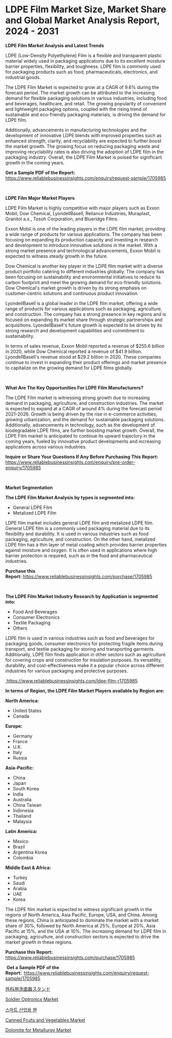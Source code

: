 <p><h1>LDPE Film Market Size, Market Share and Global Market Analysis Report, 2024 - 2031</h1></p><p><strong>LDPE Film Market Analysis and Latest Trends</strong></p>
<p><p>LDPE (Low-Density Polyethylene) Film is a flexible and transparent plastic material widely used in packaging applications due to its excellent moisture barrier properties, flexibility, and toughness. LDPE film is commonly used for packaging products such as food, pharmaceuticals, electronics, and industrial goods.</p><p>The LDPE Film Market is expected to grow at a CAGR of 9.6% during the forecast period. The market growth can be attributed to the increasing demand for flexible packaging solutions in various industries, including food and beverages, healthcare, and retail. The growing popularity of convenient and lightweight packaging options, coupled with the rising trend of sustainable and eco-friendly packaging materials, is driving the demand for LDPE film.</p><p>Additionally, advancements in manufacturing technologies and the development of innovative LDPE blends with improved properties such as enhanced strength, clarity, and recyclability are expected to further boost the market growth. The growing focus on reducing packaging waste and improving recyclability rates is also driving the adoption of LDPE film in the packaging industry. Overall, the LDPE Film Market is poised for significant growth in the coming years.</p></p>
<p><strong>Get a Sample PDF of the Report:&nbsp;</strong> <a href="https://www.reliablebusinessinsights.com/enquiry/request-sample/1705985">https://www.reliablebusinessinsights.com/enquiry/request-sample/1705985</a></p>
<p>&nbsp;</p>
<p><strong>LDPE Film Major Market Players</strong></p>
<p><p>LDPE Film Market is highly competitive with major players such as Exxon Mobil, Dow Chemical, LyondellBasell, Reliance Industries, Muraplast, Granitol a.s., Tosoh Corporation, and Blueridge Films. </p><p>Exxon Mobil is one of the leading players in the LDPE film market, providing a wide range of products for various applications. The company has been focusing on expanding its production capacity and investing in research and development to introduce innovative solutions in the market. With a strong market presence and technological advancements, Exxon Mobil is expected to witness steady growth in the future.</p><p>Dow Chemical is another key player in the LDPE film market with a diverse product portfolio catering to different industries globally. The company has been focusing on sustainability and environmental initiatives to reduce its carbon footprint and meet the growing demand for eco-friendly solutions. Dow Chemical's market growth is driven by its strong emphasis on customer-centric solutions and continuous product innovation.</p><p>LyondellBasell is a global leader in the LDPE film market, offering a wide range of products for various applications such as packaging, agriculture, and construction. The company has a strong presence in key regions and is focused on expanding its market share through strategic partnerships and acquisitions. LyondellBasell's future growth is expected to be driven by its strong research and development capabilities and commitment to sustainability.</p><p>In terms of sales revenue, Exxon Mobil reported a revenue of $255.6 billion in 2020, while Dow Chemical reported a revenue of $41.9 billion. LyondellBasell's revenue stood at $29.2 billion in 2020. These companies continue to invest in expanding their product offerings and market presence to capitalize on the growing demand for LDPE films globally.</p></p>
<p>&nbsp;</p>
<p><strong>What Are The Key Opportunities For LDPE Film Manufacturers?</strong></p>
<p><p>The LDPE Film market is witnessing strong growth due to increasing demand in packaging, agriculture, and construction industries. The market is expected to expand at a CAGR of around 4% during the forecast period 2021-2026. Growth is being driven by the rise in e-commerce activities, growing urbanization, and the demand for sustainable packaging solutions. Additionally, advancements in technology, such as the development of biodegradable LDPE films, are further boosting market growth. Overall, the LDPE Film market is anticipated to continue its upward trajectory in the coming years, fueled by innovative product developments and increasing applications across various industries.</p></p>
<p><strong>Inquire or Share Your Questions If Any Before Purchasing This Report:</strong> <a href="https://www.reliablebusinessinsights.com/enquiry/pre-order-enquiry/1705985">https://www.reliablebusinessinsights.com/enquiry/pre-order-enquiry/1705985</a></p>
<p>&nbsp;</p>
<p><strong>Market Segmentation</strong></p>
<p><strong>The LDPE Film Market Analysis by types is segmented into:</strong></p>
<p><ul><li>General LDPE Film</li><li>Metalized LDPE Film</li></ul></p>
<p><p>LDPE film market includes general LDPE film and metalized LDPE film. General LDPE film is a commonly used packaging material due to its flexibility and durability. It is used in various industries such as food packaging, agriculture, and construction. On the other hand, metalized LDPE film has a thin layer of metal coating which provides barrier properties against moisture and oxygen. It is often used in applications where high barrier protection is required, such as in the food and pharmaceutical industries.</p></p>
<p><strong>Purchase this Report:&nbsp;</strong><a href="https://www.reliablebusinessinsights.com/purchase/1705985">https://www.reliablebusinessinsights.com/purchase/1705985</a></p>
<p>&nbsp;</p>
<p><strong>The LDPE Film Market Industry Research by Application is segmented into:</strong></p>
<p><ul><li>Food And Beverages</li><li>Consumer Electronics</li><li>Textile Packaging</li><li>Others</li></ul></p>
<p><p>LDPE film is used in various industries such as food and beverages for packaging goods, consumer electronics for protecting fragile items during transport, and textile packaging for storing and transporting garments. Additionally, LDPE film finds application in other sectors such as agriculture for covering crops and construction for insulation purposes. Its versatility, durability, and cost-effectiveness make it a popular choice across different industries for various packaging and protective purposes.</p></p>
<p><a href="https://www.reliablebusinessinsights.com/ldpe-film-r1705985">&nbsp;https://www.reliablebusinessinsights.com/ldpe-film-r1705985</a></p>
<p><strong>In terms of Region, the LDPE Film Market Players available by Region are:</strong></p>
<p>
    <p> <strong> North America: </strong>
        <ul>
            <li>United States</li>
            <li>Canada</li>
        </ul>
        </p> 
    <p> <strong> Europe: </strong>
        <ul>
            <li>Germany</li>
            <li>France</li>
            <li>U.K.</li>
            <li>Italy</li>
            <li>Russia</li>
        </ul>
        </p> 
    <p> <strong> Asia-Pacific: </strong>
        <ul>
            <li>China</li>
            <li>Japan</li>
            <li>South Korea</li>
            <li>India</li>
            <li>Australia</li>
            <li>China Taiwan</li>
            <li>Indonesia</li>
            <li>Thailand</li>
            <li>Malaysia</li>
        </ul>
        </p> 
    <p> <strong> Latin America: </strong>
        <ul>
            <li>Mexico</li>
            <li>Brazil</li>
            <li>Argentina Korea</li>
            <li>Colombia</li>
        </ul>
        </p> 
    <p> <strong> Middle East & Africa: </strong>
        <ul>
            <li>Turkey</li>
            <li>Saudi</li>
            <li>Arabia</li>
            <li>UAE</li>
            <li>Korea</li>
        </ul>
    </p>
    </p>
<p><p>The LDPE film market is expected to witness significant growth in the regions of North America, Asia Pacific, Europe, USA, and China. Among these regions, China is anticipated to dominate the market with a market share of 30%, followed by North America at 25%, Europe at 20%, Asia Pacific at 15%, and the USA at 10%. The increasing demand for LDPE film in packaging, agriculture, and construction sectors is expected to drive the market growth in these regions.</p></p>
<p><strong>Purchase this Report: </strong><a href="https://www.reliablebusinessinsights.com/purchase/1705985">https://www.reliablebusinessinsights.com/purchase/1705985</a></p>
<p>&nbsp;<strong>Get a Sample PDF of the Report:&nbsp;&nbsp;</strong><a href="https://www.reliablebusinessinsights.com/enquiry/request-sample/1705985">https://www.reliablebusinessinsights.com/enquiry/request-sample/1705985</a></p>
<p><strong></strong></p>
<p><p><a href="https://github.com/AaronVargas43/Market-Research-Report-List-2/blob/main/3483081125216.md">外科用洗面器スタンド</a></p><p><a href="https://github.com/ashman753/Market-Research-Report-List-1/blob/main/soldier-optronics-market.md">Soldier Optronics Market</a></p><p><a href="https://medium.com/@louiealtenwerth/%EB%B6%84%EC%84%9D-%EC%8A%A4%EB%A7%88%ED%8A%B8-%EC%82%B0%EC%97%85%EC%9A%A9-%EC%84%A0%ED%92%8D%EA%B8%B0-%EC%8B%9C%EC%9E%A5-%EA%B8%80%EB%A1%9C%EB%B2%8C-%EC%82%B0%EC%97%85-%EC%A0%84%EB%A7%9D-%EB%B0%8F-%EC%98%88%EC%B8%A1-2024%EB%85%84%EB%B6%80%ED%84%B0-2031%EB%85%84-908616c6c6d8">스마트 산업용 팬</a></p><p><a href="https://issuu.com/reportprime-2/docs/canned-fruits-and-vegetables-market-size-2030.pptx">Canned Fruits and Vegetables Market</a></p><p><a href="https://github.com/LibbySpencer2018/Market-Research-Report-List-1/blob/main/dolomite-for-metallurgy-market.md">Dolomite for Metallurgy Market</a></p></p>